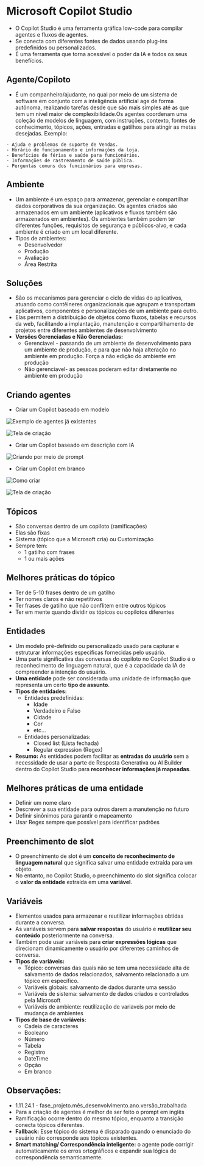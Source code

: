 # Microsoft Copilot Studio

- O Copilot Studio é uma ferramenta gráfica low-code para compilar agentes e fluxos de agentes.
- Se conecta com diferentes fontes de dados usando plug-ins predefinidos ou personalizados.
- É uma ferramenta que torna acessível o poder da IA e todos os seus benefícios.

## Agente/Copiloto
- É um companheiro/ajudante, no qual por meio de um sistema de software em conjunto com a inteligência artificial age de forma autônoma, realizando tarefas desde que são mais simples até as que tem um nível maior de complexibilidade.Os agentes coordenam uma coleção de modelos de linguagem, com instruções, contexto, fontes de conhecimento, tópicos, ações, entradas e gatilhos para atingir as metas desejadas.
Exemplo:
````
- Ajuda e problemas de suporte de Vendas.
- Horário de funcionamento e informações da loja.
- Benefícios de férias e saúde para funcionários.
- Informações de rastreamento de saúde pública.
- Perguntas comuns dos funcionários para empresas.
````

## Ambiente
- Um ambiente é um espaço para armazenar, gerenciar e compartilhar dados corporativos da sua organização. Os agentes criados são armazenados em um ambiente (aplicativos e fluxos também são armazenados em ambientes). Os ambientes também podem ter diferentes funções, requisitos de segurança e públicos-alvo, e cada ambiente é criado em um local diferente. 
- Tipos de ambientes:
    - Desenvolvedor
    - Produção
    - Avaliação
    - Área Restrita

## Soluções
- São os mecanismos para gerenciar o ciclo de vidas do aplicativos, atuando como contêineres organizacionais que agrupam e transportam aplicativos, componentes e personalizações de um ambiente para outro.
- Elas permitem a distribuição de objetos como fluxos, tabelas e recursos da web, facilitando a implantação, manutenção e compartilhamento de projetos entre diferentes ambientes de desenvolvimento
- **Versões Gerenciadas e Não Gerenciadas:**
    - Gerenciavel - passando de um ambiente de desenvolvimento para um ambiente de produção, e para que não haja alteração no ambiente em produção. Força a não edição do ambiente em produção
    - Não gerenciavel-  as pessoas poderam editar diretamente no ambiente em produção

## Criando agentes
- Criar um Copilot baseado em modelo

<img src="https://github.com/Fredericobarbosa/microsoft_copilot_dio/blob/main/img/Copilot_modelo.png" alt="Exemplo de agentes já existentes"><br/>

<img src="https://github.com/Fredericobarbosa/microsoft_copilot_dio/blob/main/img/Copilot_modelo_1.png" alt="Tela de criação"><br/>

- Criar um Copilot baseado em descrição com IA

<img src="https://github.com/Fredericobarbosa/microsoft_copilot_dio/blob/main/img/Copilot_descri%C3%A7%C3%A3o.png" alt= "Criando por meio de prompt"><br/>

- Criar um Copilot em branco

<img src="https://github.com/Fredericobarbosa/microsoft_copilot_dio/blob/main/img/Copilot_branco.png" alt="Como criar"><br/>

<img src="https://github.com/Fredericobarbosa/microsoft_copilot_dio/blob/main/img/Copilot_branco_1.png" alt="Tela de criação"><br/>


## Tópicos
- São conversas dentro de um copiloto (ramificações)
- Elas são fixas 
- Sistema (tópico que a Microsoft cria) ou Customização 
- Sempre tem:
    - 1 gatilho com frases
    - 1 ou mais ações

## Melhores práticas do tópico
- Ter de 5-10 frases dentro de um gatilho
- Ter nomes claros e não repetitivos
- Ter frases de gatilho que não conflitem entre outros tópicos
- Ter em mente quando dividir os tópicos ou copilotos diferentes

## Entidades
- Um modelo pré-definido ou personalizado usado para capturar e estruturar informações específicas fornecidas pelo usuário.
- Uma parte significativa das conversas do copiloto no Copilot Studio é o reconhecimento de linguagem natural, que é a capacidade da IA de compreender a intenção do usuário.
- **Uma entidade** pode ser considerada uma unidade de informação que representa um certo **tipo de assunto**.
- **Tipos de entidades:**
    - Entidades predefinidas:
        - Idade
        - Verdadeiro e Falso
        - Cidade
        - Cor
        - etc...
    - Entidades personalizadas:
        - Closed list (Lista fechada)
        - Regular expression (Regex)
- **Resumo:** As entidades podem facilitar as **entradas do usuário** sem a necessidade de usar a parte de Resposta Generativa ou AI Builder dentro do Copilot Studio para **reconhecer informações já mapeadas**.

## Melhores práticas de uma entidade
- Definir um nome claro
- Descrever a sua entidade para outros darem a manutenção no futuro
- Definir sinônimos para garantir o mapeamento
- Usar Regex sempre que possível para identificar padrões

## Preenchimento de slot
- O preenchimento de slot é um **conceito de reconhecimento de linguagem natural** que significa salvar uma entidade extraída para um objeto.
- No entanto, no Copilot Studio, o preenchimento do slot significa colocar o **valor da entidade** extraída em uma **variável**.

## Variáveis
- Elementos usados para armazenar e reutilizar informações obtidas durante a conversa.
- As variáveis servem para **salvar respostas** do usuário e **reutilizar seu conteúdo** posteriormente na conversa.
- Também pode usar variáveis para **criar expressões lógicas** que direcionam dinamicamente o usuário por diferentes caminhos de conversa.
- **Tipos de variáveis:**
    - Tópico: conversas das quais não se tem uma necessidade alta de salvamento de dados relacionados, salvamento relacionado a um tópico em específico.
    - Variáveis globais: salvamento de dados durante uma sessão
    - Variáveis de sistema:  salvamento de dados criados e controlados pela Microsoft
    - Variáveis de ambiente: reutilização de variaveis por meio de mudança de ambientes
- **Tipos de base de variáveis:**
    - Cadeia de caracteres
    - Booleano
    - Número
    - Tabela
    - Registro
    - DateTime
    - Opção
    - Em branco

## Observações:
- 1.11.24.1 - fase_projeto.mês_desenvolvimento.ano.versão_trabalhada
- Para a criação de agentes é melhor de ser feito o prompt em inglês
- Ramificação ocorre dentro do mesmo tópico, enquanto a transição conecta tópicos diferentes.
- **Fallback:** Esse tópico do sistema é disparado quando o enunciado do usuário não corresponde aos tópicos existentes.
- **Smart matching/ Correspondência inteligente:** o agente pode corrigir automaticamente os erros ortográficos e expandir sua lógica de correspondência semanticamente.